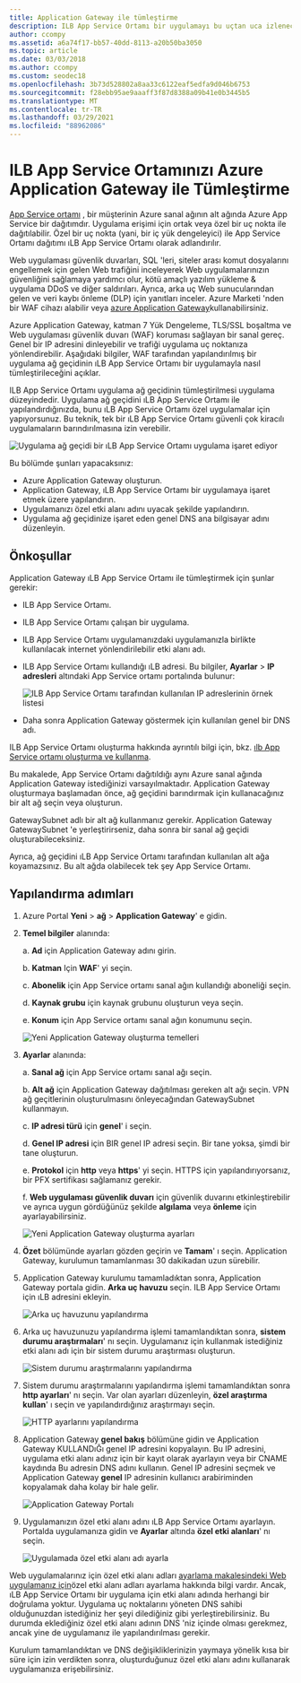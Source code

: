 ```yaml
---
title: Application Gateway ile tümleştirme
description: ILB App Service Ortamı bir uygulamayı bu uçtan uca izlenecek Application Gateway ile tümleştirme hakkında bilgi edinin.
author: ccompy
ms.assetid: a6a74f17-bb57-40dd-8113-a20b50ba3050
ms.topic: article
ms.date: 03/03/2018
ms.author: ccompy
ms.custom: seodec18
ms.openlocfilehash: 3b73d528802a8aa33c6122eaf5edfa9d046b6753
ms.sourcegitcommit: f28ebb95ae9aaaff3f87d8388a09b41e0b3445b5
ms.translationtype: MT
ms.contentlocale: tr-TR
ms.lasthandoff: 03/29/2021
ms.locfileid: "88962086"
---
```

# <a name="integrate-your-ilb-app-service-environment-with-the-azure-application-gateway"></a>ILB App Service Ortamınızı Azure Application Gateway ile Tümleştirme #

[App Service ortamı](./intro.md) , bir müşterinin Azure sanal ağının alt ağında Azure App Service bir dağıtımdır. Uygulama erişimi için ortak veya özel bir uç nokta ile dağıtılabilir. Özel bir uç nokta (yani, bir iç yük dengeleyici) ile App Service Ortamı dağıtımı ıLB App Service Ortamı olarak adlandırılır.  

Web uygulaması güvenlik duvarları, SQL 'leri, siteler arası komut dosyalarını engellemek için gelen Web trafiğini inceleyerek Web uygulamalarınızın güvenliğini sağlamaya yardımcı olur, kötü amaçlı yazılım yükleme & uygulama DDoS ve diğer saldırıları. Ayrıca, arka uç Web sunucularından gelen ve veri kaybı önleme (DLP) için yanıtları inceler. Azure Marketi 'nden bir WAF cihazı alabilir veya [azure Application Gateway][appgw]kullanabilirsiniz.

Azure Application Gateway, katman 7 Yük Dengeleme, TLS/SSL boşaltma ve Web uygulaması güvenlik duvarı (WAF) koruması sağlayan bir sanal gereç. Genel bir IP adresini dinleyebilir ve trafiği uygulama uç noktanıza yönlendirebilir. Aşağıdaki bilgiler, WAF tarafından yapılandırılmış bir uygulama ağ geçidinin ıLB App Service Ortamı bir uygulamayla nasıl tümleştirileceğini açıklar.  

ILB App Service Ortamı uygulama ağ geçidinin tümleştirilmesi uygulama düzeyindedir. Uygulama ağ geçidini ıLB App Service Ortamı ile yapılandırdığınızda, bunu ıLB App Service Ortamı özel uygulamalar için yapıyorsunuz. Bu teknik, tek bir ıLB App Service Ortamı güvenli çok kiracılı uygulamaların barındırılmasına izin verebilir.  

![Uygulama ağ geçidi bir ıLB App Service Ortamı uygulama işaret ediyor][1]

Bu bölümde şunları yapacaksınız:

* Azure Application Gateway oluşturun.
* Application Gateway, ıLB App Service Ortamı bir uygulamaya işaret etmek üzere yapılandırın.
* Uygulamanızı özel etki alanı adını uyacak şekilde yapılandırın.
* Uygulama ağ geçidinize işaret eden genel DNS ana bilgisayar adını düzenleyin.

## <a name="prerequisites"></a>Önkoşullar

Application Gateway ıLB App Service Ortamı ile tümleştirmek için şunlar gerekir:

* ILB App Service Ortamı.
* ILB App Service Ortamı çalışan bir uygulama.
* ILB App Service Ortamı uygulamanızdaki uygulamanızla birlikte kullanılacak internet yönlendirilebilir etki alanı adı.
* ILB App Service Ortamı kullandığı ıLB adresi. Bu bilgiler, **Ayarlar**  >  **IP adresleri** altındaki App Service ortamı portalında bulunur:

    ![ILB App Service Ortamı tarafından kullanılan IP adreslerinin örnek listesi][9]
    
* Daha sonra Application Gateway göstermek için kullanılan genel bir DNS adı. 

ILB App Service Ortamı oluşturma hakkında ayrıntılı bilgi için, bkz. [ılb App Service ortamı oluşturma ve kullanma][ilbase].

Bu makalede, App Service Ortamı dağıtıldığı aynı Azure sanal ağında Application Gateway istediğinizi varsayılmaktadır. Application Gateway oluşturmaya başlamadan önce, ağ geçidini barındırmak için kullanacağınız bir alt ağ seçin veya oluşturun. 

GatewaySubnet adlı bir alt ağ kullanmanız gerekir. Application Gateway GatewaySubnet 'e yerleştirirseniz, daha sonra bir sanal ağ geçidi oluşturabileceksiniz. 

Ayrıca, ağ geçidini ıLB App Service Ortamı tarafından kullanılan alt ağa koyamazsınız. Bu alt ağda olabilecek tek şey App Service Ortamı.

## <a name="configuration-steps"></a>Yapılandırma adımları ##

1. Azure Portal **Yeni**  >  **ağ**  >  **Application Gateway**' e gidin.

2. **Temel bilgiler** alanında:

   a. **Ad** için Application Gateway adını girin.

   b. **Katman** Için **WAF**' yi seçin.

   c. **Abonelik** için App Service ortamı sanal ağın kullandığı aboneliği seçin.

   d. **Kaynak grubu** için kaynak grubunu oluşturun veya seçin.

   e. **Konum** için App Service ortamı sanal ağın konumunu seçin.

   ![Yeni Application Gateway oluşturma temelleri][2]

3. **Ayarlar** alanında:

   a. **Sanal ağ** için App Service ortamı sanal ağı seçin.

   b. **Alt ağ** için Application Gateway dağıtılması gereken alt ağı seçin. VPN ağ geçitlerinin oluşturulmasını önleyecağından GatewaySubnet kullanmayın.

   c. **IP adresi türü** için **genel**' i seçin.

   d. **Genel IP adresi** için BIR genel IP adresi seçin. Bir tane yoksa, şimdi bir tane oluşturun.

   e. **Protokol** için **http** veya **https**' yi seçin. HTTPS için yapılandırıyorsanız, bir PFX sertifikası sağlamanız gerekir.

   f. **Web uygulaması güvenlik duvarı** için güvenlik duvarını etkinleştirebilir ve ayrıca uygun gördüğünüz şekilde **algılama** veya **önleme** için ayarlayabilirsiniz.

   ![Yeni Application Gateway oluşturma ayarları][3]
    
4. **Özet** bölümünde ayarları gözden geçirin ve **Tamam**' ı seçin. Application Gateway, kurulumun tamamlanması 30 dakikadan uzun sürebilir.  

5. Application Gateway kurulumu tamamladıktan sonra, Application Gateway portala gidin. **Arka uç havuzu** seçin. ILB App Service Ortamı için ıLB adresini ekleyin.

   ![Arka uç havuzunu yapılandırma][4]

6. Arka uç havuzunuzu yapılandırma işlemi tamamlandıktan sonra, **sistem durumu araştırmaları**' nı seçin. Uygulamanız için kullanmak istediğiniz etki alanı adı için bir sistem durumu araştırması oluşturun. 

   ![Sistem durumu araştırmalarını yapılandırma][5]
    
7. Sistem durumu araştırmalarını yapılandırma işlemi tamamlandıktan sonra **http ayarları**' nı seçin. Var olan ayarları düzenleyin, **özel araştırma kullan**' ı seçin ve yapılandırdığınız araştırmayı seçin.

   ![HTTP ayarlarını yapılandırma][6]
    
8. Application Gateway **genel bakış** bölümüne gidin ve Application Gateway KULLANDıĞı genel IP adresini kopyalayın. Bu IP adresini, uygulama etki alanı adınız için bir kayıt olarak ayarlayın veya bir CNAME kaydında Bu adresin DNS adını kullanın. Genel IP adresini seçmek ve Application Gateway **genel** IP adresinin kullanıcı arabiriminden kopyalamak daha kolay bir hale gelir. 

   ![Application Gateway Portalı][7]

9. Uygulamanızın özel etki alanı adını ıLB App Service Ortamı ayarlayın. Portalda uygulamanıza gidin ve **Ayarlar** altında **özel etki alanları**' nı seçin.

   ![Uygulamada özel etki alanı adı ayarla][8]

Web uygulamalarınız için özel etki alanı adları [ayarlama makalesindeki Web uygulamanız için][custom-domain]özel etki alanı adları ayarlama hakkında bilgi vardır. Ancak, ıLB App Service Ortamı bir uygulama için etki alanı adında herhangi bir doğrulama yoktur. Uygulama uç noktalarını yöneten DNS sahibi olduğunuzdan istediğiniz her şeyi dilediğiniz gibi yerleştirebilirsiniz. Bu durumda eklediğiniz özel etki alanı adının DNS 'niz içinde olması gerekmez, ancak yine de uygulamanız ile yapılandırılması gerekir. 

Kurulum tamamlandıktan ve DNS değişikliklerinizin yaymaya yönelik kısa bir süre için izin verdikten sonra, oluşturduğunuz özel etki alanı adını kullanarak uygulamanıza erişebilirsiniz. 


<!--IMAGES-->
[1]: ./media/integrate-with-application-gateway/appgw-highlevel.png
[2]: ./media/integrate-with-application-gateway/appgw-createbasics.png
[3]: ./media/integrate-with-application-gateway/appgw-createsettings.png
[4]: ./media/integrate-with-application-gateway/appgw-backendpool.png
[5]: ./media/integrate-with-application-gateway/appgw-healthprobe.png
[6]: ./media/integrate-with-application-gateway/appgw-httpsettings.png
[7]: ./media/integrate-with-application-gateway/appgw-publicip.png
[8]: ./media/integrate-with-application-gateway/appgw-customdomainname.png
[9]: ./media/integrate-with-application-gateway/appgw-iplist.png

<!--LINKS-->
[appgw]: ../../application-gateway/overview.md
[custom-domain]: ../app-service-web-tutorial-custom-domain.md
[ilbase]: ./create-ilb-ase.md